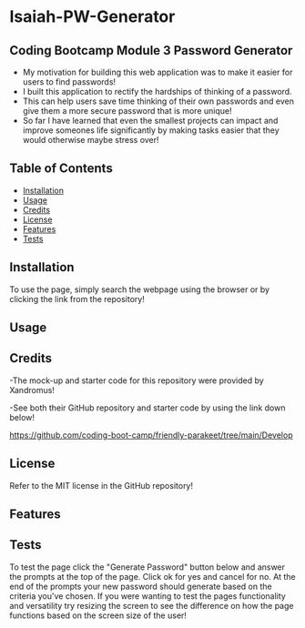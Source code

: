 # Isaiah-PW-Generator

## Coding Bootcamp Module 3 Password Generator

- My motivation for building this web application was to make it easier for users to find passwords!
- I built this application to rectify the hardships of thinking of a password.
- This can help users save time thinking of their own passwords and even give them a more secure password that is more unique!
- So far I have learned that even the smallest projects can impact and improve someones life significantly by making tasks easier that they would otherwise maybe stress over!

## Table of Contents

- [Installation](#installation)
- [Usage](#usage)
- [Credits](#credits)
- [License](#license)
- [Features](#features)
- [Tests](#tests)

## Installation

To use the page, simply search the webpage using the browser or by clicking the link from the repository!

## Usage



## Credits

-The mock-up and starter code for this repository were provided by Xandromus!

-See both their GitHub repository and starter code by using the link down below!

https://github.com/coding-boot-camp/friendly-parakeet/tree/main/Develop

## License

Refer to the MIT license in the GitHub repository!

## Features



## Tests

To test the page click the "Generate Password" button below and answer the prompts at the top of the page. Click ok for yes and cancel for no. At the end of the prompts your new password should generate based on the criteria you've chosen.
If you were wanting to test the pages functionality and versatility try resizing the screen to see the difference on how the page functions based on the screen size of the user!

